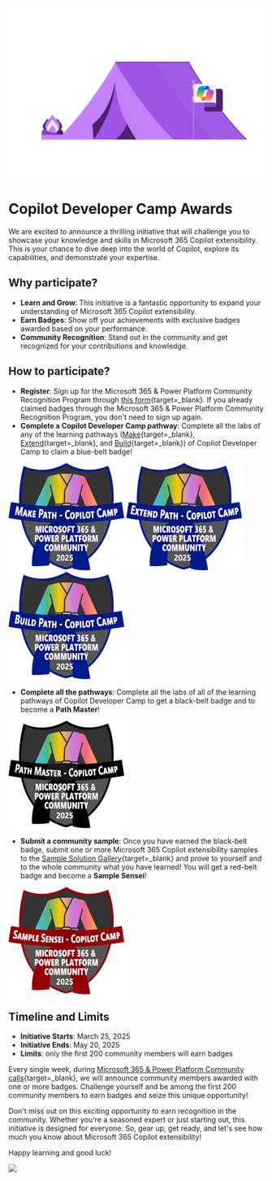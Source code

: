 <img class="heading-image" src="../assets/images/CopilotCamp-Tent-Clean.png"></img>

# Copilot Developer Camp Awards

We are excited to announce a thrilling initiative that will challenge you to showcase your knowledge and skills in Microsoft 365 Copilot extensibility. This is your chance to dive deep into the world of Copilot, explore its capabilities, and demonstrate your expertise.

## Why participate?

- **Learn and Grow**: This initiative is a fantastic opportunity to expand your understanding of Microsoft 365 Copilot extensibility.
- **Earn Badges**: Show off your achievements with exclusive badges awarded based on your performance.
- **Community Recognition**: Stand out in the community and get recognized for your contributions and knowledge.

## How to participate?

- **Register**: Sign up for the Microsoft 365 & Power Platform Community Recognition Program through [this form](https://aka.ms/community/recognition-register){target=_blank}. If you already claimed badges through the Microsoft 365 & Power Platform Community Recognition Program, you don't need to sign up again.
- **Complete a Copilot Developer Camp pathway**: Complete all the labs of any of the learning pathways ([Make](https://microsoft.github.io/copilot-camp/pages/make/){target=_blank}, [Extend](https://microsoft.github.io/copilot-camp/pages/extend-m365-copilot/){target=_blank}, and [Build](https://microsoft.github.io/copilot-camp/pages/custom-engine/){target=_blank}) of Copilot Developer Camp to claim a blue-belt badge!

<div class="badge-row">
    <img src="../assets/images/awards/Make-Small.png" alt="Make path - Copilot Camp badge"></img>
    <img src="../assets/images/awards/Extend-Small.png" alt="Extend path - Copilot Camp badge"></img>
    <img src="../assets/images/awards/Build-Small.png" alt="Build path - Copilot Camp badge"></img>
</div>

- **Complete all the pathways**: Complete all the labs of all of the learning pathways of Copilot Developer Camp to get a black-belt badge and to become a **Path Master**!

<div class="badge-row">
    <img src="../assets/images/awards/Path-Master-Small.png" alt="Path Master - Copilot Camp badge"></img>
</div>

- **Submit a community sample**: Once you have earned the black-belt badge, submit one or more Microsoft 365 Copilot extensibility samples to the [Sample Solution Gallery](https://aka.ms/community/samples){target=_blank} and prove to yourself and to the whole community what you have learned! You will get a red-belt badge and become a **Sample Sensei**!

<div class="badge-row">
    <img src="../assets/images/awards/Samples-Small.png" alt="Sample Sensei - Copilot Camp badge"></img>
</div>

## Timeline and Limits

- **Initiative Starts**: March 25, 2025
- **Initiative Ends**: May 20, 2025
- **Limits**: only the first 200 community members will earn badges

Every single week, during [Microsoft 365 & Power Platform Community calls](https://aka.ms/community/ms-speakers-call-invite){target=_blank}, we will announce community members awarded with one or more badges. Challenge yourself and be among the first 200 community members to earn badges and seize this unique opportunity!

Don't miss out on this exciting opportunity to earn recognition in the community. Whether you're a seasoned expert or just starting out, this initiative is designed for everyone. So, gear up, get ready, and let's see how much you know about Microsoft 365 Copilot extensibility!

Happy learning and good luck!

<img src="https://m365-visitor-stats.azurewebsites.net/copilot-camp/awards" />
